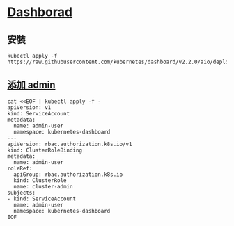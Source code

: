 # [Dashborad](https://github.com/kubernetes/dashboard)

## 安裝

```
kubectl apply -f https://raw.githubusercontent.com/kubernetes/dashboard/v2.2.0/aio/deploy/recommended.yaml
```

## [添加 admin](https://github.com/kubernetes/dashboard/blob/master/docs/user/access-control/creating-sample-user.md)

```
cat <<EOF | kubectl apply -f -
apiVersion: v1
kind: ServiceAccount
metadata:
  name: admin-user
  namespace: kubernetes-dashboard
---
apiVersion: rbac.authorization.k8s.io/v1
kind: ClusterRoleBinding
metadata:
  name: admin-user
roleRef:
  apiGroup: rbac.authorization.k8s.io
  kind: ClusterRole
  name: cluster-admin
subjects:
- kind: ServiceAccount
  name: admin-user
  namespace: kubernetes-dashboard
EOF
```
